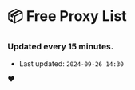 # :package: Free Proxy List
### Updated every 15 minutes.

- Last updated: `2024-09-26 14:30`

:heart:
